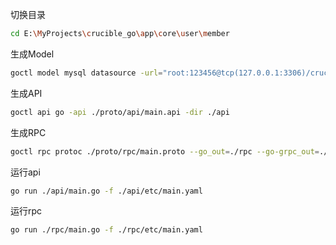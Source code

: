 切换目录

```bash
cd E:\MyProjects\crucible_go\app\core\user\member
```

生成Model

```bash
goctl model mysql datasource -url="root:123456@tcp(127.0.0.1:3306)/crucible_go" -table="sys_user" -dir=./app/core/user/member/proto/model
```

生成API

```bash
goctl api go -api ./proto/api/main.api -dir ./api
```

生成RPC

```bash
goctl rpc protoc ./proto/rpc/main.proto --go_out=./rpc --go-grpc_out=./rpc --zrpc_out=./rpc -m
```

运行api

```bash
go run ./api/main.go -f ./api/etc/main.yaml
```

运行rpc

```bash
go run ./rpc/main.go -f ./rpc/etc/main.yaml
```

